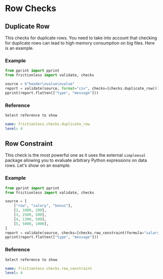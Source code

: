 # Row Checks

## Duplicate Row

This checks for duplicate rows. You need to take into account that checking for duplicate rows can lead to high memory consumption on big files. Here is an example.

### Example

```python script tabs=Python
from pprint import pprint
from frictionless import validate, checks

source = b"header\nvalue\nvalue"
report = validate(source, format="csv", checks=[checks.duplicate_row()])
pprint(report.flatten(["type", "message"]))
```

### Reference

```markdown tabs=Select
Select reference to show
```

```yaml reference tabs=duplicate_row
name: frictionless.checks.duplicate_row
level: 4
```

## Row Constraint

This check is the most powerful one as it uses the external `simpleeval` package allowing you to evaluate arbitrary Python expressions on data rows. Let's show on an example.

### Example

```python script tabs=Python
from pprint import pprint
from frictionless import validate, checks

source = [
    ["row", "salary", "bonus"],
    [2, 1000, 200],
    [3, 2500, 500],
    [4, 1300, 500],
    [5, 5000, 1000],
]
report = validate(source, checks=[checks.row_constraint(formula="salary == bonus * 5")])
pprint(report.flatten(["type", "message"]))
```

### Reference

```markdown tabs=Select
Select reference to show
```

```yaml reference tabs=row_constraint
name: frictionless.checks.row_constraint
level: 4
```
